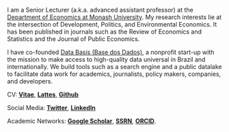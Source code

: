 
I am a Senior Lecturer (a.k.a. advanced assistant professor) at the [Department of Economics at Monash University](https://www.monash.edu/business/economics). My research interests lie at the intersection of Development, Politics, and Environmental Economics. It has been published in journals such as the Review of Economics and Statistics and the Journal of Public Economics.

I have co-founded [Data Basis (Base dos Dados)](https://basedosdados.org/), a nonprofit start-up with the mission to make access to high-quality data universal in Brazil and internationally. We build tools such as a search engine and a public datalake to facilitate data work for academics, journalists, policy makers, companies, and developers.

CV: __[Vitae](/CV.pdf)__, __[Lattes](http://lattes.cnpq.br/1688146607064348)__, __[Github](https://github.com/rdahis)__

Social Media: __[Twitter](https://twitter.com/rdahis)__, __[LinkedIn](https://www.linkedin.com/in/rdahis/)__

Academic Networks: __[Google Scholar](https://scholar.google.com/citations?user=iDi8BA8AAAAJ)__, __[SSRN](https://ssrn.com/author=2786164)__, __[ORCID](https://orcid.org/0000-0003-2346-0889)__.
